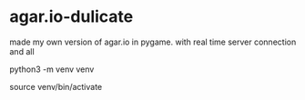 # agar.io-dulicate
made my own version of agar.io in pygame. with real time server connection and all 

python3 -m venv venv

source venv/bin/activate
